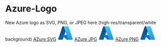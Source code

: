 # Azure-Logo
New Azure logo as SVG, PNG, or JPEG here (high-res/transparent/white background)
[AZure SVG](https://github.com/atulkamble/Azure-Logo/blob/main/azure-transparent.svg)
<img src="https://github.com/atulkamble/atulkamble/blob/main/Logo/azure.png" alt="Azure" width="50" height="50"/>
[AZure JPG](https://github.com/atulkamble/Azure-Logo/blob/main/azure.jpg)
<img src="https://github.com/atulkamble/atulkamble/blob/main/Logo/azure.png" alt="Azure" width="50" height="50"/>
[AZure PNG](https://github.com/atulkamble/Azure-Logo/blob/main/azure.png)
<img src="https://github.com/atulkamble/atulkamble/blob/main/Logo/azure.png" alt="Azure" width="50" height="50"/>
